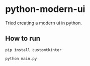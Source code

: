 # python-modern-ui
Tried creating a modern ui in python.
## How to run
`pip install customtkinter`

`python main.py`
